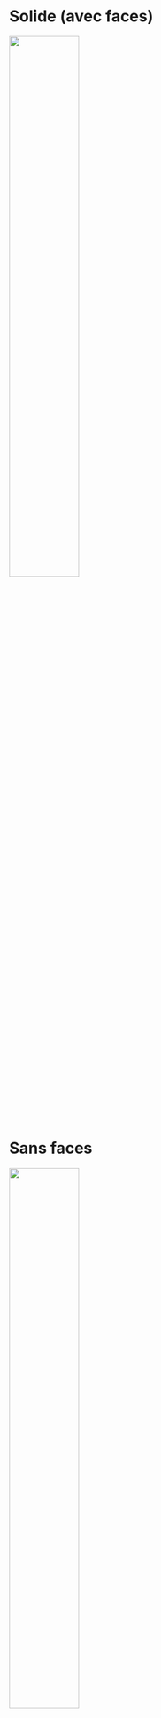# Solide (avec faces)
<img src="https://media.discordapp.net/attachments/1175721696645361756/1207668575725293590/animation_centered_solid.gif?ex=65e07c01&is=65ce0701&hm=3d75e020f329979c3acfe80c6e5d1320f50c179ef475795aea5d465483a287f9&=&width=720&height=540" width=50% height=50%>

# Sans faces
<img src="https://media.discordapp.net/attachments/1175721696645361756/1207666541768999003/animation_centered.gif?ex=65e07a1c&is=65ce051c&hm=22fbd6300ff599e7c1053e2ee44ce5f85a15f2dac508097da6c57f25978a70f9&=&width=720&height=540" width=50% height=50%>
